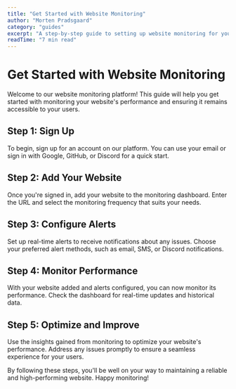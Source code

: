 ```yaml
---
title: "Get Started with Website Monitoring"
author: "Morten Pradsgaard"
category: "guides"
excerpt: "A step-by-step guide to setting up website monitoring for your first project and ensuring optimal performance."
readTime: "7 min read"
---
```


# Get Started with Website Monitoring

Welcome to our website monitoring platform! This guide will help you get started with monitoring your website's performance and ensuring it remains accessible to your users.

## Step 1: Sign Up

To begin, sign up for an account on our platform. You can use your email or sign in with Google, GitHub, or Discord for a quick start.

## Step 2: Add Your Website

Once you're signed in, add your website to the monitoring dashboard. Enter the URL and select the monitoring frequency that suits your needs.

## Step 3: Configure Alerts

Set up real-time alerts to receive notifications about any issues. Choose your preferred alert methods, such as email, SMS, or Discord notifications.

## Step 4: Monitor Performance

With your website added and alerts configured, you can now monitor its performance. Check the dashboard for real-time updates and historical data.

## Step 5: Optimize and Improve

Use the insights gained from monitoring to optimize your website's performance. Address any issues promptly to ensure a seamless experience for your users.

By following these steps, you'll be well on your way to maintaining a reliable and high-performing website. Happy monitoring! 